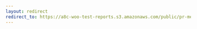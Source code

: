 ```yaml
---
layout: redirect
redirect_to: https://a8c-woo-test-reports.s3.amazonaws.com/public/pr-merge/40962/e2e/index.html
---
```

